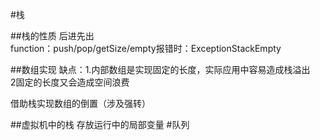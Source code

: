 #栈

##栈的性质
后进先出<br>
function：push/pop/getSize/empty报错时：ExceptionStackEmpty<br>

##数组实现
缺点：1.内部数组是实现固定的长度，实际应用中容易造成栈溢出
<br>2固定的长度又会造成空间浪费<br>

借助栈实现数组的倒置（涉及强转）

##虚拟机中的栈
存放运行中的局部变量
#队列

 
